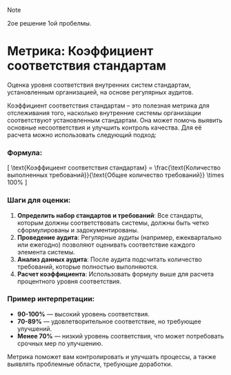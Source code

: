 > [!Note]
> 2ое решение 1ой пробелмы.


# Метрика: Коэффициент соответствия стандартам
Оценка уровня соответствия внутренних систем стандартам, установленным организацией, на основе регулярных аудитов.

Коэффициент соответствия стандартам – это полезная метрика для отслеживания того, насколько внутренние системы организации соответствуют установленным стандартам. Она может помочь выявить основные несоответствия и улучшить контроль качества. Для её расчета можно использовать следующий подход:

### Формула:
\[
\text{Коэффициент соответствия стандартам} = \frac{\text{Количество выполненных требований}}{\text{Общее количество требований}} \times 100\%
\]

### Шаги для оценки:
1. **Определить набор стандартов и требований**: Все стандарты, которым должны соответствовать системы, должны быть четко сформулированы и задокументированы.
2. **Проведение аудита**: Регулярные аудиты (например, ежеквартально или ежегодно) позволяют оценивать соответствие каждого элемента системы.
3. **Анализ данных аудита**: После аудита подсчитать количество требований, которые полностью выполняются.
4. **Расчет коэффициента**: Использовать формулу выше для расчета процентного уровня соответствия.

### Пример интерпретации:
- **90-100%** — высокий уровень соответствия.
- **70-89%** — удовлетворительное соответствие, но требующее улучшений.
- **Менее 70%** — низкий уровень соответствия, что может потребовать срочных мер по улучшению. 

Метрика поможет вам контролировать и улучшать процессы, а также выявлять проблемные области, требующие доработки.
